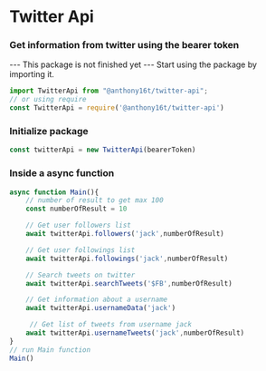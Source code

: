 # Twitter Api
### Get information from twitter using the bearer token
--- This package is not finished yet ---
Start using the package by importing it.
``` javascript
import TwitterApi from "@anthony16t/twitter-api";
// or using require
const TwitterApi = require('@anthony16t/twitter-api')
```
### Initialize package
``` javascript
const twitterApi = new TwitterApi(bearerToken)
```
### Inside a async function
``` javascript
async function Main(){
    // number of result to get max 100
    const numberOfResult = 10

    // Get user followers list
    await twitterApi.followers('jack',numberOfResult)

    // Get user followings list
    await twitterApi.followings('jack',numberOfResult)

    // Search tweets on twitter
    await twitterApi.searchTweets('$FB',numberOfResult)

    // Get information about a username
    await twitterApi.usernameData('jack')

     // Get list of tweets from username jack
    await twitterApi.usernameTweets('jack',numberOfResult)
}
// run Main function
Main()
```